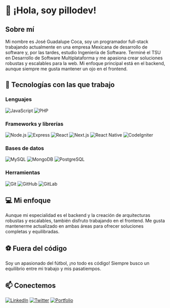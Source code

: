 # 👋 ¡Hola, soy pillodev!

## Sobre mí
Mi nombre es José Guadalupe Coca, soy un programador full-stack trabajando actualmente en una empresa Mexicana de desarrollo de software y, por las tardes, estudio Ingeniería de Software. Terminé el TSU en Desarrollo de Software Multiplataforma y me apasiona crear soluciones robustas y escalables para la web. Mi enfoque principal está en el backend, aunque siempre me gusta mantener un ojo en el frontend.

## 🚀 Tecnologías con las que trabajo

### Lenguajes
![JavaScript](https://img.shields.io/badge/-JavaScript-F7DF1E?style=flat-square&logo=javascript&logoColor=black)
![PHP](https://img.shields.io/badge/-PHP-777BB4?style=flat-square&logo=php&logoColor=white)

### Frameworks y librerías
![Node.js](https://img.shields.io/badge/-Node.js-339933?style=flat-square&logo=node.js&logoColor=white)
![Express](https://img.shields.io/badge/-Express-000000?style=flat-square&logo=express&logoColor=white)
![React](https://img.shields.io/badge/-React-61DAFB?style=flat-square&logo=react&logoColor=black)
![Next.js](https://img.shields.io/badge/-Next.js-000000?style=flat-square&logo=next.js&logoColor=white)
![React Native](https://img.shields.io/badge/-React_Native-61DAFB?style=flat-square&logo=react&logoColor=black)
![CodeIgniter](https://img.shields.io/badge/-CodeIgniter-EF4223?style=flat-square&logo=codeigniter&logoColor=white)

### Bases de datos
![MySQL](https://img.shields.io/badge/-MySQL-4479A1?style=flat-square&logo=mysql&logoColor=white)
![MongoDB](https://img.shields.io/badge/-MongoDB-47A248?style=flat-square&logo=mongodb&logoColor=white)
![PostgreSQL](https://img.shields.io/badge/-PostgreSQL-336791?style=flat-square&logo=postgresql&logoColor=white)

### Herramientas
![Git](https://img.shields.io/badge/-Git-F05032?style=flat-square&logo=git&logoColor=white)
![GitHub](https://img.shields.io/badge/-GitHub-181717?style=flat-square&logo=github)
![GitLab](https://img.shields.io/badge/-GitLab-FCA121?style=flat-square&logo=gitlab)

## 💻 Mi enfoque
Aunque mi especialidad es el backend y la creación de arquitecturas robustas y escalables, también disfruto trabajando en el frontend. Me gusta mantenerme actualizado en ambas áreas para ofrecer soluciones completas y equilibradas.

## ⚽ Fuera del código
Soy un apasionado del fútbol, ¡no todo es código! Siempre busco un equilibrio entre mi trabajo y mis pasatiempos.

## 📫 Conectemos

[![LinkedIn](https://img.shields.io/badge/-LinkedIn-0A66C2?style=for-the-badge&logo=linkedin&logoColor=white)](https://linkedin.com/in/pillodev)
[![Twitter](https://img.shields.io/badge/-Twitter-1DA1F2?style=for-the-badge&logo=twitter&logoColor=white)](https://twitter.com/pillodev)
[![Portfolio](https://img.shields.io/badge/-Portfolio-000000?style=for-the-badge&logo=safari&logoColor=white)](https://pillodev.com)
